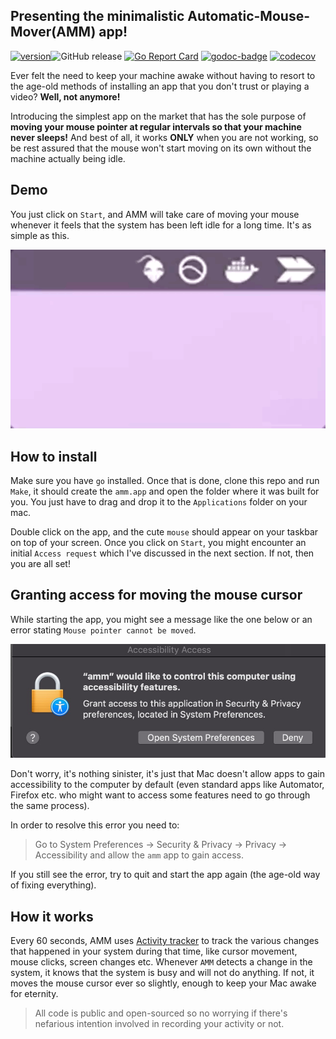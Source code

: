 ## Presenting the minimalistic Automatic-Mouse-Mover(AMM) app!

[![version][version-badge]][RELEASES]![GitHub release]()
[![Go Report Card](https://goreportcard.com/badge/github.com/prashantgupta24/automatic-mouse-mover)](https://goreportcard.com/report/github.com/prashantgupta24/automatic-mouse-mover) [![godoc-badge][godoc-badge]][godoc-link] [![codecov](https://codecov.io/gh/prashantgupta24/automatic-mouse-mover/branch/master/graph/badge.svg)](https://codecov.io/gh/prashantgupta24/automatic-mouse-mover)


Ever felt the need to keep your machine awake without having to resort to the age-old methods of installing an app that you don't trust or playing a video? **Well, not anymore!**

Introducing the simplest app on the market that has the sole purpose of **moving your mouse pointer at regular intervals so that your machine never sleeps!** And best of all, it works **ONLY** when you are not working, so be rest assured that the mouse won't start moving on its own without the machine actually being idle.

## Demo

You just click on `Start`, and AMM will take care of moving your mouse whenever it feels that the system has been left idle for a long time. It's as simple as this. 

![](https://github.com/prashantgupta24/automatic-mouse-mover/blob/master/resources/amm-demo.gif)

## How to install

Make sure you have `go` installed. Once that is done, clone this repo and run `Make`, it should create the `amm.app` and open the folder where it was built for you. You just have to drag and drop it to the `Applications` folder on your mac. 

Double click on the app, and the cute `mouse` should appear on your taskbar on top of your screen. Once you click on `Start`, you might encounter an initial `Access request` which I've discussed in the next section. If not, then you are all set! 

## Granting access for moving the mouse cursor

While starting the app, you might see a message like the one below or an error stating `Mouse pointer cannot be moved`.

![](https://github.com/prashantgupta24/automatic-mouse-mover/blob/master/resources/request.jpg)

Don't worry, it's nothing sinister, it's just that Mac doesn't allow apps to gain accessibility to the computer by default (even standard apps like Automator, Firefox etc. who might want to access some features need to go through the same process).

In order to resolve this error you need to:

> Go to System Preferences -> Security & Privacy -> Privacy -> Accessibility and allow the `amm` app to gain access.

If you still see the error, try to quit and start the app again (the age-old way of fixing everything).

## How it works

Every 60 seconds, AMM uses [Activity tracker](https://github.com/prashantgupta24/activity-tracker) to track the various changes that happened in your system during that time, like cursor movement, mouse clicks, screen changes etc. Whenever `AMM` detects a change in the system, it knows that the system is busy and will not do anything. If not, it moves the mouse cursor ever so slightly, enough to keep your Mac awake for eternity.

> All code is public and open-sourced so no worrying if there's nefarious intention involved in recording your activity or not.

[version-badge]: https://img.shields.io/github/release/prashantgupta24/automatic-mouse-mover.svg
[RELEASES]: https://github.com/prashantgupta24/automatic-mouse-mover/releases

[godoc-badge]: https://img.shields.io/badge/godoc-reference-blue.svg
[godoc-link]: https://godoc.org/github.com/prashantgupta24/automatic-mouse-mover/pkg/mousemover
